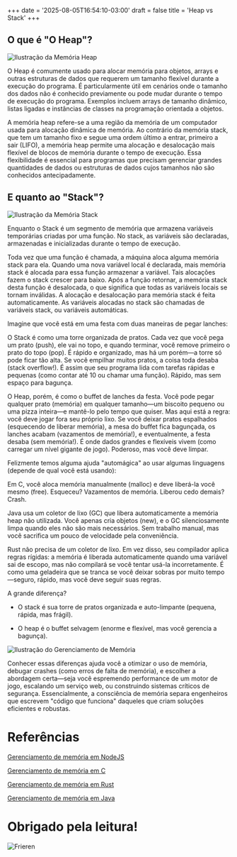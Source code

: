 +++
date = '2025-08-05T16:54:10-03:00'
draft = false
title = 'Heap vs Stack'
+++

## **O que é "O Heap"?**

![Ilustração da Memória Heap](/images/heap.jpg)

O Heap é comumente usado para alocar memória para objetos, arrays e outras estruturas de dados que requerem um tamanho flexível durante a execução do programa. É particularmente útil em cenários onde o tamanho dos dados não é conhecido previamente ou pode mudar durante o tempo de execução do programa. Exemplos incluem arrays de tamanho dinâmico, listas ligadas e instâncias de classes na programação orientada a objetos.

A memória heap refere-se a uma região da memória de um computador usada para alocação dinâmica de memória. Ao contrário da memória stack, que tem um tamanho fixo e segue uma ordem último a entrar, primeiro a sair (LIFO), a memória heap permite uma alocação e desalocação mais flexível de blocos de memória durante o tempo de execução. Essa flexibilidade é essencial para programas que precisam gerenciar grandes quantidades de dados ou estruturas de dados cujos tamanhos não são conhecidos antecipadamente.

## **E quanto ao "Stack"?**

![Ilustração da Memória Stack](/images/stack.jpg)

Enquanto o Stack é um segmento de memória que armazena variáveis temporárias criadas por uma função. No stack, as variáveis são declaradas, armazenadas e inicializadas durante o tempo de execução.

Toda vez que uma função é chamada, a máquina aloca alguma memória stack para ela. Quando uma nova variável local é declarada, mais memória stack é alocada para essa função armazenar a variável. Tais alocações fazem o stack crescer para baixo. Após a função retornar, a memória stack desta função é desalocada, o que significa que todas as variáveis locais se tornam inválidas. A alocação e desalocação para memória stack é feita automaticamente. As variáveis alocadas no stack são chamadas de variáveis stack, ou variáveis automáticas.

Imagine que você está em uma festa com duas maneiras de pegar lanches:

O Stack é como uma torre organizada de pratos. Cada vez que você pega um prato (push), ele vai no topo, e quando terminar, você remove primeiro o prato do topo (pop). É rápido e organizado, mas há um porém—a torre só pode ficar tão alta. Se você empilhar muitos pratos, a coisa toda desaba (stack overflow!). É assim que seu programa lida com tarefas rápidas e pequenas (como contar até 10 ou chamar uma função). Rápido, mas sem espaço para bagunça.

O Heap, porém, é como o buffet de lanches da festa. Você pode pegar qualquer prato (memória) em qualquer tamanho—um biscoito pequeno ou uma pizza inteira—e mantê-lo pelo tempo que quiser. Mas aqui está a regra: você deve jogar fora seu próprio lixo. Se você deixar pratos espalhados (esquecendo de liberar memória), a mesa do buffet fica bagunçada, os lanches acabam (vazamentos de memória!), e eventualmente, a festa desaba (sem memória!). É onde dados grandes e flexíveis vivem (como carregar um nível gigante de jogo). Poderoso, mas você deve limpar.

Felizmente temos alguma ajuda "automágica" ao usar algumas linguagens (depende de qual você está usando):

Em C, você aloca memória manualmente (malloc) e deve liberá-la você mesmo (free). Esqueceu? Vazamentos de memória. Liberou cedo demais? Crash.

Java usa um coletor de lixo (GC) que libera automaticamente a memória heap não utilizada. Você apenas cria objetos (new), e o GC silenciosamente limpa quando eles não são mais necessários. Sem trabalho manual, mas você sacrifica um pouco de velocidade pela conveniência.

Rust não precisa de um coletor de lixo. Em vez disso, seu compilador aplica regras rígidas: a memória é liberada automaticamente quando uma variável sai de escopo, mas não compilará se você tentar usá-la incorretamente. É como uma geladeira que se tranca se você deixar sobras por muito tempo—seguro, rápido, mas você deve seguir suas regras.

A grande diferença?

- O stack é sua torre de pratos organizada e auto-limpante (pequena, rápida, mas frágil).

- O heap é o buffet selvagem (enorme e flexível, mas você gerencia a bagunça).

![Ilustração do Gerenciamento de Memória](/images/heapstack.png)

Conhecer essas diferenças ajuda você a otimizar o uso de memória, debugar crashes (como erros de falta de memória), e escolher a abordagem certa—seja você espremendo performance de um motor de jogo, escalando um serviço web, ou construindo sistemas críticos de segurança. Essencialmente, a consciência de memória separa engenheiros que escrevem "código que funciona" daqueles que criam soluções eficientes e robustas.

# Referências

[Gerenciamento de memória em NodeJS](https://www.daily.co/blog/introduction-to-memory-management-in-node-js-applications/#)

[Gerenciamento de memória em C](https://medium.com/@lsltry404/memory-usage-in-c-programming-a-comprehensive-guide-b20038647992)

[Gerenciamento de memória em Rust](https://medium.com/@cicerohellmann/understanding-memory-management-in-rust-a-comparative-insight-with-c-and-java-kotlin-0b2102020ae7)

[Gerenciamento de memória em Java](https://medium.com/@3eid/deep-dive-into-java-memory-management-heap-stack-metaspace-and-garbage-collection-df6548fe6860)

# Obrigado pela leitura!

![Frieren](/images/frieren.jpeg)